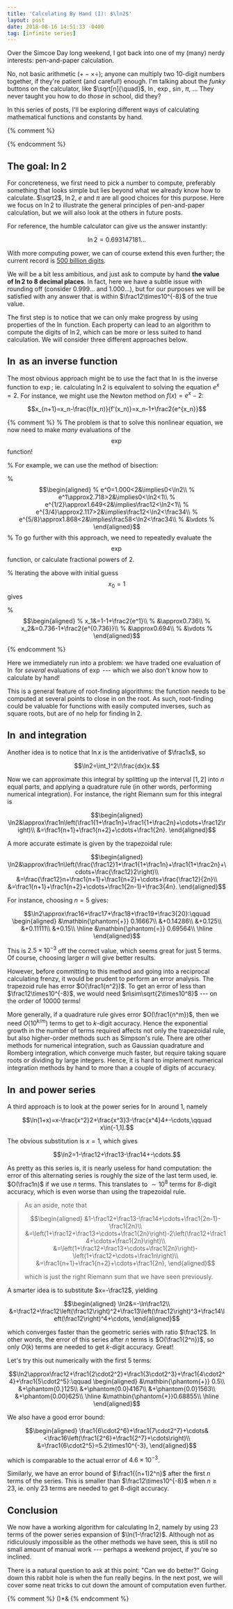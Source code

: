 ```yaml
---
title: 'Calculating By Hand (I): $\ln2$'
layout: post
date: 2018-08-16 14:51:33 -0400
tag: [infinite series]
---
```

Over the Simcoe Day long weekend, I got back into one of my (many) nerdy interests: pen-and-paper calculation.

No, not basic arithmetic (${+}{-}{\times}{\div}$); anyone can multiply two 10-digit numbers together, if they're patient (and careful!) enough. I'm talking about the _funky_ buttons on the calculator, like $\sqrt[n]{\quad}$, $\ln$, $\exp$, $\sin$, $\pi$, &hellip; They never taught you how to do _those_ in school, did they?

In this series of posts, I'll be exploring different ways of calculating mathematical functions and constants by hand.

<!--more-->
{% comment %}
<!-- ## Why calculate by hand?

First, some thoughts on why you might want to learn this skill. (This tangentially-related ramble can be safely skipped.)

> I won't pretend that you need this skill in daily life. (Imagine: "Grapes cost $\sqrt{2+\sqrt2}$ dollars per kg at store A but $e^{3/5}$ dollars per kg at store B; which is cheaper?" Or worse: "You find yourself locked in a room with nothing but a pencil, and the passcode for the door is the first 10 decimal digits of $\sin1^\circ$.") Even in a technical setting, a calculator or computer is usually within reach.
>
> However, I feel that as a math major, it's easy to get caught up in the abstract, without really being familiar with basics. Similarly, in computer science, it's easy to throw all the number-crunching to the machine without knowing anything that happens under the hood. I imagine that many math/CS graduates routinely work with Galois extensions of $\bb Q$, or million-variable optimisation problems for neural networks, but can't work out whether $\ln2$ is closer to 0.6 or 0.7; and to me that seems somewhat strange.
>
> In that regard, pen-and-paper calculation of mathematical functions can be seen as some form of "advanced numeracy," the natural next step in the skill progression of counting, doing groceries, and filing taxes.
>
> Then again, the _real_ reason I picked up this skill was because it was _fun_. Isn't it fun to figure out, by yourself, whether $\ln2$ is closer to 0.6 or 0.7?

With that being said, it's time to get down to the math! -->
{% endcomment %}
## The goal: $\ln2$

For concreteness, we first need to pick a number to compute, preferably something that looks simple but lies beyond what we already know how to calculate. $\sqrt2$, $\ln2$, $e$ and $\pi$ are all good choices for this purpose. Here we focus on $\ln2$ to illustrate the general principles of pen-and-paper calculation, but we will also look at the others in future posts.

For reference, the humble calculator can give us the answer instantly:

$$\ln2=0.693147181\ldots$$

With more computing power, we can of course extend this even further; the current record is [500 billion digits](http://www.numberworld.org/digits/Log(2)/).

We will be a bit less ambitious, and just ask to compute by hand __the value of $\ln2$ to 8 decimal places__. In fact, here we have a subtle issue with rounding off (consider $0.999\ldots$ and $1.000\ldots$), but for our purposes we will be satisfied with any answer that is within $\frac12\times10^{-8}$ of the true value.

The first step is to notice that we can only make progress by using properties of the $\ln$ function. Each property can lead to an algorithm to compute the digits of $\ln2$, which can be more or less suited to hand calculation. We will consider three different approaches below.

## $\ln$ as an inverse function

The most obvious approach might be to use the fact that $\ln$ is the inverse function to $\exp$; ie. calculating $\ln2$ is equivalent to solving the equation $e^x=2$. For instance, we might use the Newton method on $f(x)=e^x-2$:

$$x_{n+1}=x_n-\frac{f(x_n)}{f'(x_n)}=x_n-1+\frac2{e^{x_n}}$$

{% comment %}
% The problem is that to solve this nonlinear equation, we now need to make _many_ evaluations of the $$\exp$$ function!

% For example, we can use the method of bisection:

% $$\begin{aligned}
% e^0=1.000<2&\implies0<\ln2\\
% e^1\approx2.718>2&\implies0<\ln2<1\\
% e^{1/2}\approx1.649<2&\implies\frac12<\ln2<1\\
% e^{3/4}\approx2.117>2&\implies\frac12<\ln2<\frac34\\
% e^{5/8}\approx1.868<2&\implies\frac58<\ln2<\frac34\\
% &\vdots
% \end{aligned}$$
% To go further with this approach, we need to repeatedly evaluate the $$\exp$$ function, or calculate fractional powers of 2.


% Iterating the above with initial guess $$x_0=1$$ gives

% $$\begin{aligned}
% x_1&=1-1+\frac2{e^1}\\
% &\approx0.736\\
% x_2&=0.736-1+\frac2{e^{0.736}}\\
% &\approx0.694\\
% &\vdots
% \end{aligned}$$

{% endcomment %}

Here we immediately run into a problem: we have traded one evaluation of $\ln$ for _several_ evaluations of $\exp$ --- which we also don't know how to calculate by hand!

This is a general feature of root-finding algorithms: the function needs to be computed at several points to close in on the root. As such, root-finding could be valuable for functions with easily computed inverses, such as square roots, but are of no help for finding $\ln2$.


## $\ln$ and integration

Another idea is to notice that $\ln x$ is the antiderivative of $\frac1x$, so

$$\ln2=\int_1^2\!\frac{dx}x.$$

Now we can approximate this integral by splitting up the interval $[1,2]$ into $n$ equal parts, and applying a quadrature rule (in other words, performing numerical integration). For instance, the right Riemann sum for this integral is

$$\begin{aligned}
\ln2&\approx\frac1n\left(\frac1{1+\frac1n}+\frac1{1+\frac2n}+\cdots+\frac12\right)\\
&=\frac1{n+1}+\frac1{n+2}+\cdots+\frac1{2n}.
\end{aligned}$$

A more accurate estimate is given by the trapezoidal rule:

$$\begin{aligned}
\ln2&\approx\frac1n\left(\frac{\frac12}1+\frac1{1+\frac1n}+\frac1{1+\frac2n}+\cdots+\frac{\frac12}2\right)\\
&=\frac{\frac12}n+\frac1{n+1}+\frac1{n+2}+\cdots+\frac{\frac12}{2n}\\
&=\frac1{n+1}+\frac1{n+2}+\cdots+\frac1{2n-1}+\frac3{4n}.
\end{aligned}$$

For instance, choosing $n=5$ gives:

$$\ln2\approx\frac16+\frac17+\frac18+\frac19+\frac3{20}:\qquad
\begin{aligned}
&\mathbin{\phantom{+}}
  0.16667\\
&+0.14286\\
&+0.125\\
&+0.11111\\
&+0.15\\
\hline
&\mathbin{\phantom{=}}
0.69564\\
\hline
\end{aligned}$$

This is $2.5\times10^{-3}$ off the correct value, which seems great for just 5 terms. Of course, choosing larger $n$ will give better results.

However, before committing to this method and going into a reciprocal calculating frenzy, it would be prudent to perform an error analysis. The trapezoid rule has error $O(\frac1{n^2})$. To get an error of less than $\frac12\times10^{-8}$, we would need $n\sim\sqrt{2\times10^8}$ --- on the order of 10000 terms!

More generally, if a quadrature rule gives error $O(\frac1{n^m})$, then we need $O(10^{k/m})$ terms to get to $k$-digit accuracy. Hence the exponential growth in the number of terms required affects not only the trapezoidal rule, but also higher-order methods such as Simpson's rule. There are other methods for numerical integration, such as Gaussian quadrature and Romberg integration, which converge much faster, but require taking square roots or dividing by large integers. Hence, it is hard to implement numerical integration methods by hand to more than a couple of digits of accuracy.


## $\ln$ and power series

A third approach is to look at the power series for $\ln$ around 1, namely

$$\ln(1+x)=x-\frac{x^2}2+\frac{x^3}3-\frac{x^4}4+-\cdots,\qquad x\in(-1,1].$$

The obvious substitution is $x=1$, which gives

$$\ln2=1-\frac12+\frac13-\frac14+-\cdots.$$

As pretty as this series is, it is nearly useless for hand computation: the error of this alternating series is roughly the size of the last term used, ie. $O(\frac1n)$ if we use $n$ terms. This translates to $\sim10^8$ terms for 8-digit accuracy, which is even worse than using the trapezoidal rule.

> As an aside, note that
>
> $$\begin{aligned}
&1-\frac12+\frac13-\frac14+\cdots+\frac1{2n-1}-\frac1{2n}\\
&=\left(1+\frac12+\frac13+\cdots+\frac1{2n}\right)-2\left(\frac12+\frac14+\cdots+\frac1{2n}\right)\\
&=\left(1+\frac12+\frac13+\cdots+\frac1{2n}\right)-\left(1+\frac12+\cdots+\frac1n\right)\\
&=\frac1{n+1}+\frac1{n+2}+\cdots+\frac1{2n},
\end{aligned}$$
>
> which is just the right Riemann sum that we have seen previously.

A smarter idea is to substitute $x=-\frac12$, yielding

$$\begin{aligned}
\ln2&=-\ln\frac12\\
&=\frac12+\frac12\left(\frac12\right)^2+\frac13\left(\frac12\right)^3+\frac14\left(\frac12\right)^4+\cdots,
\end{aligned}$$

which converges faster than the geometric series with ratio $\frac12$. In other words, the error of this series after $n$ terms is $O(\frac1{2^n})$, so only $O(k)$ terms are needed to get $k$-digit accuracy. Great!

Let's try this out numerically with the first 5 terms:

$$\ln2\approx\frac12+\frac1{2\cdot2^2}+\frac1{3\cdot2^3}+\frac1{4\cdot2^4}+\frac1{5\cdot2^5}:\qquad
\begin{aligned}
&\mathbin{\phantom{+}}
0.5\\
&+\phantom{0.}125\\
&+\phantom{0.0}4167\\
&+\phantom{0.0}1563\\
&+\phantom{0.00}625\\
\hline
&\mathbin{\phantom{+}}0.68855\\
\hline
\end{aligned}$$

We also have a good error bound:

$$\begin{aligned}
\frac1{6\cdot2^6}+\frac1{7\cdot2^7}+\cdots&<\frac16\left(\frac1{2^6}+\frac1{2^7}+\cdots\right)\\
&=\frac1{6\cdot2^5}=5.2\times10^{-3},
\end{aligned}$$

which is comparable to the actual error of $4.6\times10^{-3}$.

Similarly, we have an error bound of $\frac1{(n+1)2^n}$ after the first $n$ terms of the series. This is smaller than $\frac12\times10^{-8}$ when $n\geq23$, ie. only 23 terms are needed to get 8-digit accuracy.

## Conclusion

We now have a working algorithm for calculating $\ln2$, namely by using 23 terms of the power series expansion of $\ln(1-\frac12)$. Although not as ridiculously impossible as the other methods we have seen, this is still no small amount of manual work --- perhaps a weekend project, if you're so inclined.

There is a natural question to ask at this point: "Can we do better?" Going down this rabbit hole is when the fun really begins. In the next post, we will cover some neat tricks to cut down the amount of computation even further.

{% comment %}
()*&
{% endcomment %}
